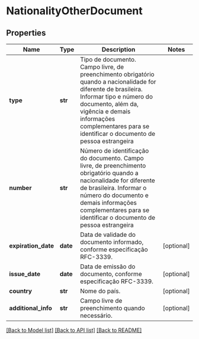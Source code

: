# NationalityOtherDocument

## Properties
Name | Type | Description | Notes
------------ | ------------- | ------------- | -------------
**type** | **str** | Tipo de documento. Campo livre, de preenchimento obrigatório quando a nacionalidade for diferente de brasileira. Informar tipo e número do documento, além da, vigência e demais informações complementares para se identificar o documento de pessoa estrangeira | 
**number** | **str** | Número de identificação do documento. Campo livre, de preenchimento obrigatório quando a nacionalidade for diferente de brasileira. Informar o número do documento e demais informações complementares para se identificar o documento de pessoa estrangeira | 
**expiration_date** | **date** | Data de validade do documento informado, conforme especificação RFC-3339. | [optional] 
**issue_date** | **date** | Data de emissão do documento, conforme especificação RFC-3339. | [optional] 
**country** | **str** | Nome do país.  | [optional] 
**additional_info** | **str** | Campo livre de preenchimento quando necessário. | [optional] 

[[Back to Model list]](../README.md#documentation-for-models) [[Back to API list]](../README.md#documentation-for-api-endpoints) [[Back to README]](../README.md)


